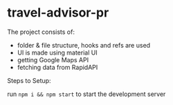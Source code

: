 # travel-advisor-pr

The project consists of:

- folder & file structure, hooks and refs are used
- UI is made using material UI
- getting Google Maps API
- fetching data from RapidAPI


Steps to Setup:

run ```npm i && npm start``` to start the development server
